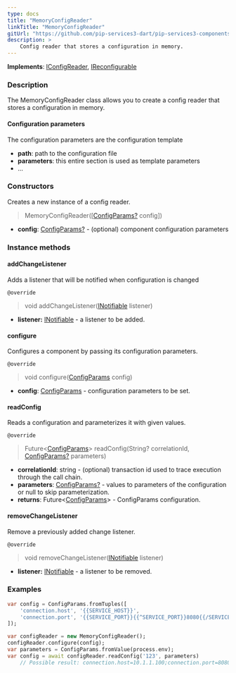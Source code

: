 ```yaml
---
type: docs
title: "MemoryConfigReader"
linkTitle: "MemoryConfigReader"
gitUrl: "https://github.com/pip-services3-dart/pip-services3-components-dart"
description: >
    Config reader that stores a configuration in memory.
---
```


**Implements**: [IConfigReader](../iconfig_reader), [IReconfigurable](../../../components/config/ireconfigurable)

### Description

The MemoryConfigReader class allows you to create a config reader that stores a configuration in memory.

#### Configuration parameters
The configuration parameters are the configuration template

- **path**: path to the configuration file
- **parameters**: this entire section is used as template parameters
- ...


### Constructors
Creates a new instance of a config reader.

> MemoryConfigReader([[ConfigParams?](../../../components/config/config_params) config])

- **config**: [ConfigParams?](../../../components/config/config_params) - (optional) component configuration parameters


### Instance methods


#### addChangeListener
Adds a listener that will be notified when configuration is changed

`@override`
> void addChangeListener([INotifiable](../../../components/exec/inotifiable) listener)

- **listener:** [INotifiable](../../../components/exec/inotifiable) - a listener to be added.


#### configure
Configures a component by passing its configuration parameters.

`@override`
> void configure([ConfigParams](../../../components/config/config_params) config)

- **config**: [ConfigParams](../../../components/config/config_params) - configuration parameters to be set.


#### readConfig
Reads a configuration and parameterizes it with given values.

`@override`
> Future<[ConfigParams](../../../components/config/config_params)> readConfig(String? correlationId, [ConfigParams?](../../../components/config/config_params) parameters)

- **correlationId**: string - (optional) transaction id used to trace execution through the call chain.
- **parameters**: [ConfigParams?](../../../components/config/config_params) - values to parameters of the configuration or null to skip parameterization.
- **returns**: Future<[ConfigParams](../../../components/config/config_params)> - ConfigParams configuration.


#### removeChangeListener
Remove a previously added change listener.

`@override`
> void removeChangeListener([INotifiable](../../../components/exec/inotifiable) listener)

- **listener:** [INotifiable](../../../components/exec/inotifiable) - a listener to be removed.

### Examples

```dart
var config = ConfigParams.fromTuples([
    'connection.host', '{{SERVICE_HOST}}',
    'connection.port', '{{SERVICE_PORT}}{{^SERVICE_PORT}}8080{{/SERVICE_PORT}}'
]);

var configReader = new MemoryConfigReader();
configReader.configure(config);
var parameters = ConfigParams.fromValue(process.env);
var config = await configReader.readConfig('123', parameters)
    // Possible result: connection.host=10.1.1.100;connection.port=8080
```
